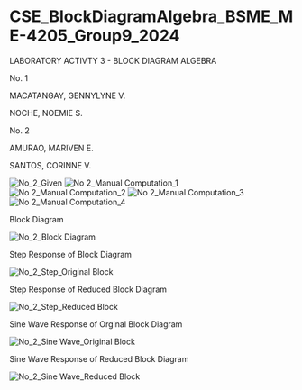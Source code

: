 # CSE_BlockDiagramAlgebra_BSME_ME-4205_Group9_2024

LABORATORY ACTIVTY 3 - BLOCK DIAGRAM ALGEBRA

No. 1

MACATANGAY, GENNYLYNE V.

NOCHE, NOEMIE S.

No. 2

AMURAO, MARIVEN E.

SANTOS, CORINNE V.

![No_2_Given](https://github.com/CorinneSantos/CSE_BlockDiagramAlgebra_BSME_ME-4205_Group9_2024/assets/159272619/d4c65079-c4d6-4cca-92e2-3c0651c4f289)
![No 2_Manual Computation_1](https://github.com/CorinneSantos/CSE_BlockDiagramAlgebra_BSME_ME-4205_Group9_2024/assets/159036308/ee120232-9fe9-4bf4-8133-af618abeeb0a)
![No 2_Manual Computation_2](https://github.com/CorinneSantos/CSE_BlockDiagramAlgebra_BSME_ME-4205_Group9_2024/assets/159036308/1efaf178-ae71-4ef8-ba92-21eab5f9591b)
![No 2_Manual Computation_3](https://github.com/CorinneSantos/CSE_BlockDiagramAlgebra_BSME_ME-4205_Group9_2024/assets/159036308/190e173e-7d90-4cf2-869f-d89d1a914e55)
![No 2_Manual Computation_4](https://github.com/CorinneSantos/CSE_BlockDiagramAlgebra_BSME_ME-4205_Group9_2024/assets/159036308/b75a3e9e-41d2-45a7-a0d4-c81e0fffff36)


Block Diagram

![No_2_Block Diagram](https://github.com/CorinneSantos/CSE_BlockDiagramAlgebra_BSME_ME-4205_Group9_2024/assets/159272619/3de31812-30d4-4e83-b825-8c845331c238)


Step Response of Block Diagram

![No_2_Step_Original Block](https://github.com/CorinneSantos/CSE_BlockDiagramAlgebra_BSME_ME-4205_Group9_2024/assets/159272619/af460b41-3160-48aa-bd93-02d0f7a77171)


Step Response of Reduced Block Diagram

![No_2_Step_Reduced Block](https://github.com/CorinneSantos/CSE_BlockDiagramAlgebra_BSME_ME-4205_Group9_2024/assets/159272619/f5d06702-4272-496d-8408-ddaa81b0d006)


Sine Wave Response of Orginal Block Diagram

![No_2_Sine Wave_Original Block](https://github.com/CorinneSantos/CSE_BlockDiagramAlgebra_BSME_ME-4205_Group9_2024/assets/159272619/2acaf417-aad4-4d7f-a663-74f09e8bd83e)


Sine Wave Response of Reduced Block Diagram

![No_2_Sine Wave_Reduced Block](https://github.com/CorinneSantos/CSE_BlockDiagramAlgebra_BSME_ME-4205_Group9_2024/assets/159272619/39af1d80-e449-4eff-9e7c-b092d4e92b8d)

